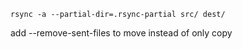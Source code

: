     rsync -a --partial-dir=.rsync-partial src/ dest/

add --remove-sent-files to move instead of only copy
